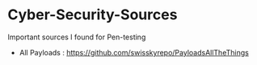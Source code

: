 # Cyber-Security-Sources
Important sources I found for Pen-testing

- All Payloads : https://github.com/swisskyrepo/PayloadsAllTheThings
